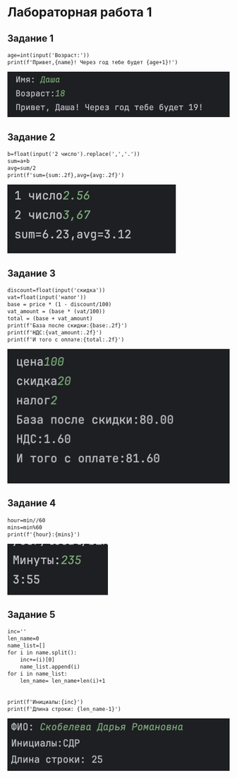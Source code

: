 # Лабораторная работа 1 
## Задание 1

``` name=input('Имя:')
age=int(input('Возраст:'))
print(f'Привет,{name}! Через год тебе будет {age+1}!') 
```
![img01!](./images/lab01/img01.png)
## Задание 2

``` a=float(input('1 число').replace(',','.'))
b=float(input('2 число').replace(',','.'))
sum=a+b
avg=sum/2
print(f'sum={sum:.2f},avg={avg:.2f}')

```
![img01!](./images/lab01/img02.png)
## Задание 3

``` price=float(input('цена'))
discount=float(input('скидка'))
vat=float(input('налог'))
base = price * (1 - discount/100)
vat_amount = (base * (vat/100))
total = (base + vat_amount)
print(f'База после скидки:{base:.2f}')
print(f'НДС:{vat_amount:.2f}')
print(f'И того с оплате:{total:.2f}')
```
![img01!](./images/img03.png)
## Задание 4

``` min=int(input('Минуты:'))
hour=min//60
mins=min%60
print(f'{hour}:{mins}')
```
![img01!](./images/img04.png)
## Задание 5

```name=input("ФИО: ")
inc=''
len_name=0
name_list=[]
for i in name.split():
    inc+=(i)[0]
    name_list.append(i)
for i in name_list:
    len_name= len_name+len(i)+1


print(f'Инициалы:{inc}')
print(f'Длина строки: {len_name-1}')
```
![img01!](./images/img05.png)
